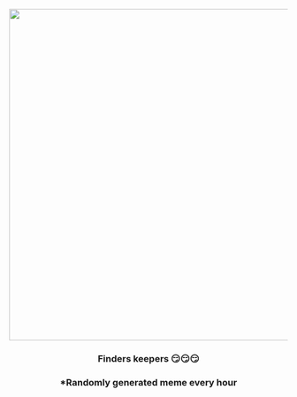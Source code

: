 <p align="center">
        <img src="https://i.redd.it/r2fnyqq4mzu81.png" width="600" height="600">
        </p>
        <h3 align="center">Finders keepers 😏😏😏</h3>
        <h3 align="center">*Randomly generated meme every hour</h3>
    